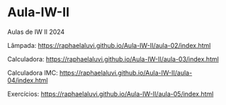 # Aula-IW-II
Aulas de IW II 2024

Lâmpada: https://raphaelaluvi.github.io/Aula-IW-II/aula-02/index.html

Calculadora: https://raphaelaluvi.github.io/Aula-IW-II/aula-03/index.html

Calculadora IMC: https://raphaelaluvi.github.io/Aula-IW-II/aula-04/index.html

Exercícios: https://raphaelaluvi.github.io/Aula-IW-II/aula-05/index.html
